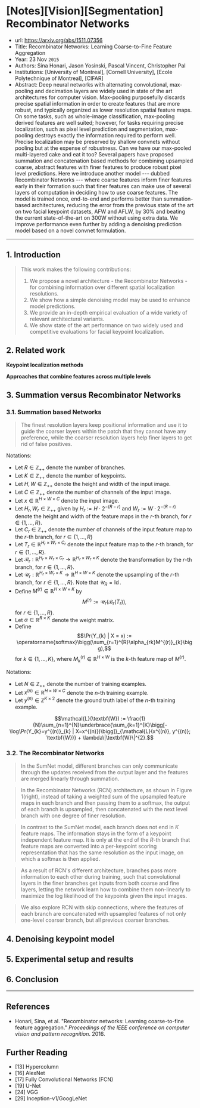 # [Notes][Vision][Segmentation] Recombinator Networks

* url: https://arxiv.org/abs/1511.07356
* Title: Recombinator Networks: Learning Coarse-to-Fine Feature Aggregation
* Year: 23 Nov `2015`
* Authors: Sina Honari, Jason Yosinski, Pascal Vincent, Christopher Pal
* Institutions: [University of Montreal], [Cornell University], [Ecole Polytechnique of Montreal], [CIFAR]
* Abstract: Deep neural networks with alternating convolutional, max-pooling and decimation layers are widely used in state of the art architectures for computer vision. Max-pooling purposefully discards precise spatial information in order to create features that are more robust, and typically organized as lower resolution spatial feature maps. On some tasks, such as whole-image classification, max-pooling derived features are well suited; however, for tasks requiring precise localization, such as pixel level prediction and segmentation, max-pooling destroys exactly the information required to perform well. Precise localization may be preserved by shallow convnets without pooling but at the expense of robustness. Can we have our max-pooled multi-layered cake and eat it too? Several papers have proposed summation and concatenation based methods for combining upsampled coarse, abstract features with finer features to produce robust pixel level predictions. Here we introduce another model --- dubbed Recombinator Networks --- where coarse features inform finer features early in their formation such that finer features can make use of several layers of computation in deciding how to use coarse features. The model is trained once, end-to-end and performs better than summation-based architectures, reducing the error from the previous state of the art on two facial keypoint datasets, AFW and AFLW, by 30\% and beating the current state-of-the-art on 300W without using extra data. We improve performance even further by adding a denoising prediction model based on a novel convnet formulation.

----------------------------------------------------------------------------------------------------

## 1. Introduction

> This work makes the following contributions:
> 1. We propose a novel architecture - the Recombinator Networks - for combining information over different spatial localization resolutions.
> 2. We show how a simple denoising model may be used to enhance model predictions.
> 3. We provide an in-depth empirical evaluation of a wide variety of relevant architectural variants.
> 4. We show state of the art performance on two widely used and competitive evaluations for facial keypoint localization.

## 2. Related work

**Keypoint localization methods**

**Approaches that combine features across multiple levels**

## 3. Summation versus Recombinator Networks

### 3.1. Summation based Networks

> The finest resolution layers keep positional information and use it to guide the coarser layers within the patch that they cannot have any preference, while the coarser resolution layers help finer layers to get rid of false positives.

Notations:
* Let $R \in \mathbb{Z}_{++}$ denote the number of branches.
* Let $K \in \mathbb{Z}_{++}$ denote the number of keypoints.
* Let $H, W \in \mathbb{Z}_{++}$ denote the height and width of the input image.
* Let $C \in \mathbb{Z}_{++}$ denote the number of channels of the input image.
* Let $x \in \mathbb{R}^{H \times W \times C}$ denote the input image.
* Let $H_{r}, W_{r} \in \mathbb{Z}_{++}$ given by $H_{r} := H \cdot 2^{-(R-r)}$ and $W_{r} := W \cdot 2^{-(R-r)}$ denote the height and width of the feature maps in the $r$-th branch, for $r \in \{1, ..., R\}$.
* Let $C_{r} \in \mathbb{Z}_{++}$ denote the number of channels of the input feature map to the $r$-th branch, for $r \in \{1, ..., R\}$
* Let $T_{r} \in \mathbb{R}^{H_{r} \times W_{r} \times C_{r}}$ denote the input feature map to the $r$-th branch, for $r \in \{1, ..., R\}$.
* Let $\mathcal{B}_{r}: \mathbb{R}^{H_{r} \times W_{r} \times C_{r}} \to \mathbb{R}^{H_{r} \times W_{r} \times K}$ denote the transformation by the $r$-th branch, for $r \in \{1, ..., R\}$.
* Let $\mathcal{U}_{r}: \mathbb{R}^{H_{r} \times W_{r} \times K} \to \mathbb{R}^{H \times W \times K}$ denote the upsampling of the $r$-th branch, for $r \in \{1, ..., R\}$.
Note that $\mathcal{U}_{R} = \operatorname{Id}$.
* Define $M^{(r)} \in \mathbb{R}^{H \times W \times K}$ by $$M^{(r)} := \mathcal{U}_{r}(\mathcal{B}_{r}(T_{r})),$$ for $r \in \{1, ..., R\}$.
* Let $\alpha \in \mathbb{R}^{R \times K}$ denote the weight matrix.
* Define $$\Pr(Y_{k} | X = x) := \operatorname{softmax}\bigg(\sum_{r=1}^{R}\alpha_{rk}M^{(r)}_{k}\bigg),$$ for $k \in \{1, ..., K\}$, where $M^{(r)}_{k} \in \mathbb{R}^{H \times W}$ is the $k$-th feature map of $M^{(r)}$.

Notations:
* Let $N \in \mathbb{Z}_{++}$ denote the number of training examples.
* Let $x^{(n)} \in \mathbb{R}^{H \times W \times C}$ denote the $n$-th training example.
* Let $y^{(n)} \in \mathbb{Z}^{K \times 2}$ denote the ground truth label of the $n$-th training example.

$$\mathcal{L}(\textbf{W}) := \frac{1}{N}\sum_{n=1}^{N}\underbrace{\sum_{k=1}^{K}\bigg[-\log\Pr(Y_{k}=y^{(n)}_{k} | X=x^{(n)})\bigg]}_{\mathcal{L}(x^{(n)}, y^{(n)}; \textbf{W})} + \lambda\|\textbf{W}\|^{2}.$$

### 3.2. The Recombinator Networks

> In the SumNet model, different branches can only communicate through the updates received from the output layer and the features are merged linearly through summation.

> In the Recombinator Networks (RCN) architecture, as shown in Figure 1(right), instead of taking a weighted sum of the upsampled feature maps in each branch and then passing them to a softmax, the output of each branch is upsampled, then concatenated with the next level branch with one degree of finer resolution.

> In contrast to the SumNet model, each branch does not end in $K$ feature maps. The information stays in the form of a keypoint independent feature map. It is only at the end of the $R$-th branch that feature maps are converted into a per-keypoint scoring representation that has the same resolution as the input image, on which a softmax is then applied.

> As a result of RCN's different architecture, branches pass more information to each other during training, such that convolutional layers in the finer branches get inputs from both coarse and fine layers, letting the network learn how to combine them non-linearly to maximize the log likelihood of the keypoints given the input images.

> We also explore RCN with skip connections, where the features of each branch are concatenated with upsampled features of not only one-level coarser branch, but all previous coarser branches.

## 4. Denoising keypoint model

## 5. Experimental setup and results

## 6. Conclusion

----------------------------------------------------------------------------------------------------

## References

* Honari, Sina, et al. "Recombinator networks: Learning coarse-to-fine feature aggregation." *Proceedings of the IEEE conference on computer vision and pattern recognition*. 2016.

## Further Reading

* [13] Hypercolumn
* [16] AlexNet
* [17] Fully Convolutional Networks (FCN)
* [19] U-Net
* [24] VGG
* [29] Inception-v1/GoogLeNet
